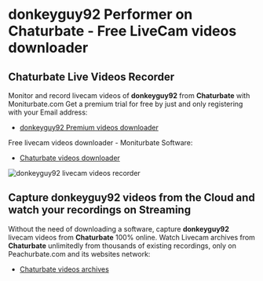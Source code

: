 # donkeyguy92 Performer on Chaturbate - Free LiveCam videos downloader

## Chaturbate Live Videos Recorder

Monitor and record livecam videos of **donkeyguy92** from **Chaturbate** with Moniturbate.com
Get a premium trial for free by just and only registering with your Email address:
* [donkeyguy92 Premium videos downloader](https://moniturbate.com/request-demo-licence-key.html)

Free livecam videos downloader - Moniturbate Software:
* [Chaturbate videos downloader](https://moniturbate.com/moniturbate-download-software.html)

![donkeyguy92 livecam videos recorder](https://peachurnet.com/templates/moniturbate-software.png)


## Capture donkeyguy92 videos from the Cloud and watch your recordings on Streaming

Without the need of downloading a software, capture **donkeyguy92** livecam videos from **Chaturbate** 100% online.
Watch Livecam archives from **Chaturbate** unlimitedly from thousands of existing recordings, only on Peachurbate.com and its websites network:
* [Chaturbate videos archives](https://peachurnet.com/)